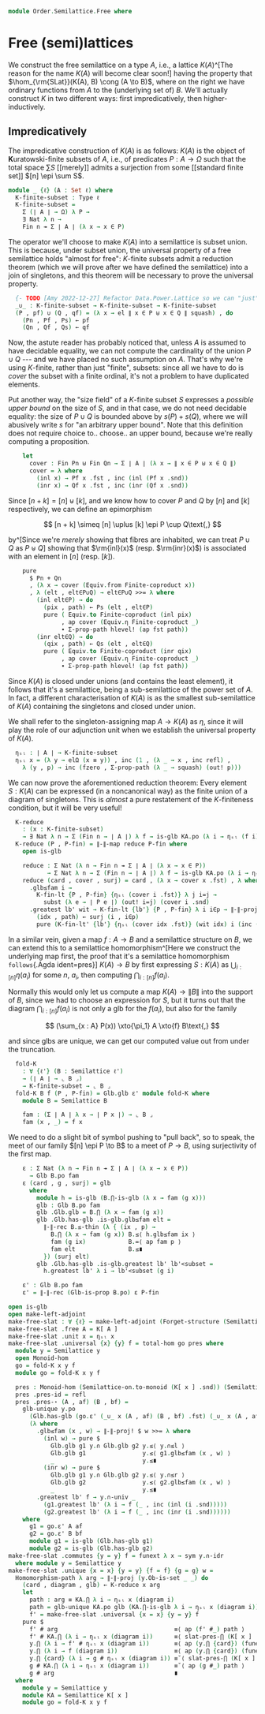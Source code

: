 <!--
```agda
open import 1Lab.Function.Surjection

open import Algebra.Monoid

open import Cat.Displayed.Univalence.Thin
open import Cat.Functor.Adjoint
open import Cat.Prelude

open import Data.Fin.Closure
open import Data.Fin.Base
open import Data.Sum.Base

open import Order.Diagram.Glb
open import Order.Semilattice
```
-->

```agda
module Order.Semilattice.Free where
```

# Free (semi)lattices

We construct the free semilattice on a type $A$, i.e., a lattice
$K(A)$^[The reason for the name $K(A)$ will become clear soon!] having
the property that $\hom_{\rm{SLat}}(K(A), B) \cong (A \to B)$, where on
the right we have ordinary functions from $A$ to the (underlying set of)
$B$. We'll actually construct $K$ in two different ways: first
impredicatively, then higher-inductively.

## Impredicatively

The impredicative construction of $K(A)$ is as follows: $K(A)$ is the
object of **K**uratowski-finite subsets of $A$, i.e., of predicates $P :
A \to \Omega$ such that the total space $\sum S$ [[merely]] admits a
surjection from some [[standard finite set]] $[n] \epi \sum S$.

```agda
module _ {ℓ} (A : Set ℓ) where
  K-finite-subset : Type ℓ
  K-finite-subset =
    Σ (∣ A ∣ → Ω) λ P →
    ∃ Nat λ n →
    Fin n ↠ Σ ∣ A ∣ (λ x → x ∈ P)
```

The operator we'll choose to make $K(A)$ into a semilattice is subset
union. This is because, under subset union, the universal property of a
free semilattice holds "almost for free": $K$-finite subsets admit a
reduction theorem (which we will prove after we have defined the
semilattice) into a join of singletons, and this theorem will be
necessary to prove the universal property.

```agda
  {- TODO [Amy 2022-12-27] Refactor Data.Power.Lattice so we can "just" use that instead -}
  _∪_ : K-finite-subset → K-finite-subset → K-finite-subset
  (P , pf) ∪ (Q , qf) = (λ x → el ∥ x ∈ P ⊎ x ∈ Q ∥ squash) , do
    (Pn , Pf , Ps) ← pf
    (Qn , Qf , Qs) ← qf
```

Now, the astute reader has probably noticed that, unless $A$ is assumed
to have decidable equality, we can not compute the cardinality of the
union $P \cup Q$ --- and we have placed no such assumption on $A$.
That's why we're using $K$-finite, rather than just "finite", subsets:
since all we have to do is _cover_ the subset with a finite ordinal,
it's not a problem to have duplicated elements.

Put another way, the "size field" of a $K$-finite subset $S$ expresses a
_possible upper bound_ on the size of $S$, and in that case, we do not
need decidable equality: the size of $P \cup Q$ is bounded above by
$s(P) + s(Q)$, where we will abusively write $s$ for "an arbitrary upper
bound". Note that this definition does not require choice to.. choose..
an upper bound, because we're really computing a proposition.

```agda
    let
      cover : Fin Pn ⊎ Fin Qn → Σ ∣ A ∣ (λ x → ∥ x ∈ P ⊎ x ∈ Q ∥)
      cover = λ where
        (inl x) → Pf x .fst , inc (inl (Pf x .snd))
        (inr x) → Qf x .fst , inc (inr (Qf x .snd))
```

Since $[n + k] = [n] \uplus [k]$, and we know how to cover $P$ and $Q$
by $[n]$ and $[k]$ respectively, we can define an epimorphism

$$
[n + k] \simeq [n] \uplus [k] \epi P \cup Q\text{,}
$$

by^[Since we're _merely_ showing that fibres are inhabited, we can treat
$P \cup Q$ as $P \uplus Q$] showing that $\rm{inl}(x)$ (resp.
$\rm{inr}(x)$) is associated with an element in $[n]$ (resp. $[k]$).

```agda
    pure
      $ Pn + Qn
      , (λ x → cover (Equiv.from Finite-coproduct x))
      , λ (elt , elt∈P∪Q) → elt∈P∪Q >>= λ where
        (inl elt∈P) → do
          (pix , path) ← Ps (elt , elt∈P)
          pure ( Equiv.to Finite-coproduct (inl pix)
               , ap cover (Equiv.η Finite-coproduct _)
               ∙ Σ-prop-path hlevel! (ap fst path))
        (inr elt∈Q) → do
          (qix , path) ← Qs (elt , elt∈Q)
          pure ( Equiv.to Finite-coproduct (inr qix)
               , ap cover (Equiv.η Finite-coproduct _)
               ∙ Σ-prop-path hlevel! (ap fst path))
```

Since $K(A)$ is closed under unions (and contains the least element), it
follows that it's a semilattice, being a sub-semilattice of the power
set of $A$. In fact, a different characterisation of $K(A)$ is as the
smallest sub-semilattice of $K(A)$ containing the singletons and closed
under union.

<!--
```agda
  K[_] : Semilattice ℓ
  K[_] = to-semilattice make-ka where
    open make-semilattice
    make-ka : make-semilattice K-finite-subset
    make-ka .has-is-set = hlevel!
    make-ka .top = (λ _ → ⊥Ω) , inc (0 , (λ { () }) , λ { () })
    make-ka .op = _∪_
    make-ka .idl = Σ-prop-path! $ funext λ i →
      Ω-ua (∥-∥-rec! (λ { (inr x) → x ; (inl ()) })) (λ x → inc (inr x))
    make-ka .idempotent = Σ-prop-path! $ funext λ i → Ω-ua
      (∥-∥-rec! (λ { (inl x) → x ; (inr x) → x }))
      (λ x → inc (inl x))
    make-ka .commutative = Σ-prop-path! $ funext λ i → Ω-ua
      (∥-∥-rec squash λ { (inl x) → inc (inr x) ; (inr x) → inc (inl x) })
      (∥-∥-rec squash λ { (inl x) → inc (inr x) ; (inr x) → inc (inl x) })
    make-ka .associative = Σ-prop-path! $ funext λ i → Ω-ua
      (∥-∥-rec squash λ where
        (inl x) → inc (inl (inc (inl x)))
        (inr x) → ∥-∥-rec squash (λ where
          (inl x) → inc (inl (inc (inr x)))
          (inr x) → inc (inr x)) x)
      (∥-∥-rec squash λ where
        (inl x) → ∥-∥-rec squash (λ where
          (inl x) → inc (inl x)
          (inr x) → inc (inr (inc (inl x)))) x
        (inr x) → inc (inr (inc (inr x))))

  private module KA = Semilattice K[_]
  K-fin-lt
    : ∀ {x y : K-finite-subset}
    → (∀ i → i ∈ y .fst → i ∈ x .fst)
    → x KA.≤ y
  K-fin-lt wit = Σ-prop-path! $ funext λ i →
    Ω-ua (λ x → inc (inl x)) (∥-∥-rec! λ { (inl x) → x ; (inr y) → wit _ y })

  K-fin-lt'
    : ∀ {x y : K-finite-subset}
    → x KA.≤ y
    → ∀ i → i ∈ y .fst → i ∈ x .fst
  K-fin-lt' wit idx y' = transport (λ i → idx ∈ wit (~ i) .fst) (inc (inr y'))
```
-->

We shall refer to the singleton-assigning map $A \to K(A)$ as $\eta$,
since it will play the role of our adjunction unit when we establish the
universal property of $K(A)$.

```agda
  ηₛₗ : ∣ A ∣ → K-finite-subset
  ηₛₗ x = (λ y → elΩ (x ≡ y)) , inc (1 , (λ _ → x , inc refl) ,
    λ (y , p) → inc (fzero , Σ-prop-path (λ _ → squash) (out! p)))
```

We can now prove the aforementioned reduction theorem: Every element $S : K(A)$
can be expressed (in a noncanonical way) as the finite union of a
diagram of singletons. This is _almost_ a pure restatement of the
$K$-finiteness condition, but it will be very useful!

```agda
  K-reduce
    : (x : K-finite-subset)
    → ∃ Nat λ n → Σ (Fin n → ∣ A ∣) λ f → is-glb KA.po (λ i → ηₛₗ (f i)) x
  K-reduce (P , P-fin) = ∥-∥-map reduce P-fin where
    open is-glb

    reduce : Σ Nat (λ n → Fin n ↠ Σ ∣ A ∣ (λ x → x ∈ P))
           → Σ Nat λ n → Σ (Fin n → ∣ A ∣) λ f → is-glb KA.po (λ i → ηₛₗ (f i)) (P , P-fin)
    reduce (card , cover , surj) = card , (λ x → cover x .fst) , λ where
      .glb≤fam i →
        K-fin-lt {P , P-fin} {ηₛₗ (cover i .fst)} λ j i=j →
          subst (λ e → ∣ P e ∣) (out! i=j) (cover i .snd)
      .greatest lb' wit → K-fin-lt {lb'} {P , P-fin} λ i i∈p → ∥-∥-proj! do
        (idx , path) ← surj (i , i∈p)
        pure (K-fin-lt' {lb'} {ηₛₗ (cover idx .fst)} (wit idx) i (inc (ap fst path)))
```

In a similar vein, given a map $f : A \to B$ and a semilattice structure
on $B$, we can extend this to a semilattice homomorphism^[Here we
construct the underlying map first, the proof that it's a semilattice
homomorphism `follows`{.Agda ident=pres}] $K(A) \to B$ by first
expressing $S : K(A)$ as $\bigcup_{i:[n]} \eta(a_i)$ for some $n$,
$a_i$, then computing $\bigcap_{i:[n]} f(a_i)$.

Normally this would only let us compute a map $K(A) \to \| B \|$ into
the support of $B$, since we had to choose an expression for $S$, but it
turns out that the diagram $\bigcap_{i:[n]} f(a_i)$ is not only a glb
for the $f(a_i)$, but also for the family

$$
(\sum_{x : A} P(x)) \xto{\pi_1} A \xto{f} B\text{,}
$$

and since glbs are unique, we can get our computed value out from under
the truncation.

```agda
  fold-K
    : ∀ {ℓ'} (B : Semilattice ℓ')
    → (∣ A ∣ → ⌞ B ⌟)
    → K-finite-subset → ⌞ B ⌟
  fold-K B f (P , P-fin) = Glb.glb ε' module fold-K where
    module B = Semilattice B

    fam : (Σ ∣ A ∣ λ x → ∣ P x ∣) → ⌞ B ⌟
    fam (x , _) = f x
```

We need to do a slight bit of symbol pushing to "pull back", so to
speak, the meet of our family $[n] \epi P \to B$ to a meet of $P \to B$,
using surjectivity of the first map.

```agda
    ε : Σ Nat (λ n → Fin n ↠ Σ ∣ A ∣ (λ x → x ∈ P))
      → Glb B.po fam
    ε (card , g , surj) = glb
      where
        module h = is-glb (B.⋂-is-glb (λ x → fam (g x)))
        glb : Glb B.po fam
        glb .Glb.glb = B.⋂ (λ x → fam (g x))
        glb .Glb.has-glb .is-glb.glb≤fam elt =
          ∥-∥-rec B.≤-thin (λ { (ix , p) →
            B.⋂ (λ x → fam (g x)) B.≤⟨ h.glb≤fam ix ⟩
            fam (g ix)            B.=⟨ ap fam p ⟩
            fam elt               B.≤∎
          }) (surj elt)
        glb .Glb.has-glb .is-glb.greatest lb' lb'<subset =
          h.greatest lb' λ i → lb'<subset (g i)

    ε' : Glb B.po fam
    ε' = ∥-∥-rec (Glb-is-prop B.po) ε P-fin

open is-glb
open make-left-adjoint
make-free-slat : ∀ {ℓ} → make-left-adjoint (Forget-structure (Semilattice-structure ℓ))
make-free-slat .free A = K[ A ]
make-free-slat .unit x = ηₛₗ x
make-free-slat .universal {x} {y} f = total-hom go pres where
  module y = Semilattice y
  open Monoid-hom
  go = fold-K x y f
  module go = fold-K x y f

  pres : Monoid-hom (Semilattice-on.to-monoid (K[ x ] .snd)) (Semilattice-on.to-monoid (y .snd)) _
  pres .pres-id = refl
  pres .pres-⋆ (A , af) (B , bf) =
    glb-unique y.po
      (Glb.has-glb (go.ε' (_∪_ x (A , af) (B , bf) .fst) (_∪_ x (A , af) (B , bf) .snd)))
      (λ where
        .glb≤fam (x , w) → ∥-∥-proj! $ w >>= λ where
          (inl w) → pure $
            Glb.glb g1 y.∩ Glb.glb g2 y.≤⟨ y.∩≤l ⟩
            Glb.glb g1                y.≤⟨ g1.glb≤fam (x , w) ⟩
            _                         y.≤∎
          (inr w) → pure $
            Glb.glb g1 y.∩ Glb.glb g2 y.≤⟨ y.∩≤r ⟩
            Glb.glb g2                y.≤⟨ g2.glb≤fam (x , w) ⟩
            _                         y.≤∎
        .greatest lb' f → y.∩-univ _
          (g1.greatest lb' (λ i → f (_ , inc (inl (i .snd)))))
          (g2.greatest lb' (λ i → f (_ , inc (inr (i .snd))))))
    where
      g1 = go.ε' A af
      g2 = go.ε' B bf
      module g1 = is-glb (Glb.has-glb g1)
      module g2 = is-glb (Glb.has-glb g2)
make-free-slat .commutes {y = y} f = funext λ x → sym y.∩-idr
  where module y = Semilattice y
make-free-slat .unique {x = x} {y = y} {f = f} {g = g} w =
  Homomorphism-path λ arg → ∥-∥-proj (y.Ob-is-set _ _) do
    (card , diagram , glb) ← K-reduce x arg
    let
      path : arg ≡ KA.⋂ λ i → ηₛₗ x (diagram i)
      path = glb-unique KA.po glb (KA.⋂-is-glb λ i → ηₛₗ x (diagram i))
      f' = make-free-slat .universal {x = x} {y = y} f
    pure $
      f' # arg                                 ≡⟨ ap (f' #_) path ⟩
      f' # KA.⋂ (λ i → ηₛₗ x (diagram i))      ≡⟨ slat-pres-⋂ (K[ x ] .snd) (y .snd) _ (f' .preserves) {card} _ ⟩
      y.⋂ (λ i → f' # ηₛₗ x (diagram i))       ≡⟨ ap (y.⋂ {card}) (funext λ i → y.∩-idr) ⟩
      y.⋂ (λ i → f (diagram i))                ≡⟨ ap (y.⋂ {card}) (funext λ i → happly w (diagram i)) ⟩
      y.⋂ {card} (λ i → g # ηₛₗ x (diagram i)) ≡˘⟨ slat-pres-⋂ (K[ x ] .snd) (y .snd) _ (g .preserves) {card} _ ⟩
      g # KA.⋂ (λ i → ηₛₗ x (diagram i))       ≡˘⟨ ap (g #_) path ⟩
      g # arg                                  ∎
  where
    module y = Semilattice y
    module KA = Semilattice K[ x ]
    module go = fold-K x y f
```
